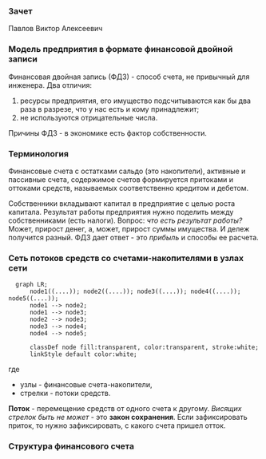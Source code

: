 ### Зачет

Павлов Виктор Алексеевич

### Модель предприятия в формате финансовой двойной записи

Финансовая двойная запись (ФДЗ) - способ счета, не привычный для инженера. Два отличия:
1) ресурсы предприятия, его имущество подсчитываются как бы два раза в разрезе, что у нас есть и кому принадлежит;
2) не используются отрицательные числа.

Причины ФДЗ - в экономике есть фактор собственности.


### Терминология 

Финансовые счета с остатками сальдо (это накопители), активные и пассивные счета, содержимое счетов формируется притоками и оттоками средств, называемых соответственно кредитом и дебетом.

Собственники вкладывают капитал в предприятие с целью роста капитала. Результат работы предприятия нужно поделить между собственниками (есть налоги). Вопрос: *что есть результат работы?* Может, прирост денег, а, может, прирост суммы имущества. И дележ получится разный. ФДЗ дает ответ - это *прибыль* и способы ее расчета.


### Сеть потоков средств со счетами-накопителями в узлах сети

```mermaid
  graph LR;
  	  node1((....)); node2((....)); node3((....)); node4((....)); node5((....));
      node1 --> node2;
      node1 --> node3;
      node2 --> node3;
      node3 --> node4;
      node4 --> node5;
      
      classDef node fill:transparent, color:transparent, stroke:white;
      linkStyle default color:white;
```

где 

* узлы - финансовые счета-накопители,
* стрелки - потоки средств.

**Поток** - перемещение средств от одного счета к другому. *Висящих стрелок быть не может* - это **закон сохранения**. Если зафиксировать приток, то нужно зафиксировать, с какого счета пришел отток.


### Структура финансового счета


